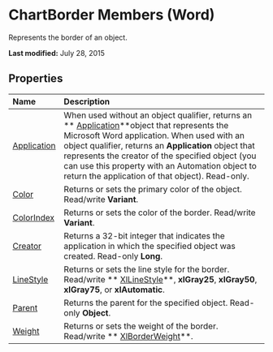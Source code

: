 
# ChartBorder Members (Word)
Represents the border of an object.

 **Last modified:** July 28, 2015


## Properties



|**Name**|**Description**|
|:-----|:-----|
| [Application](ceecf7bb-bde8-35b1-c5dd-238df6921b1a.md)|When used without an object qualifier, returns an  ** [Application](d1cf6f8f-4e88-bf01-93b4-90a83f79cb44.md)**object that represents the Microsoft Word application. When used with an object qualifier, returns an  **Application** object that represents the creator of the specified object (you can use this property with an Automation object to return the application of that object). Read-only.|
| [Color](2d73ec7b-2daa-63f7-6bd8-0b4df14ad062.md)|Returns or sets the primary color of the object. Read/write  **Variant**.|
| [ColorIndex](e9457184-7100-9482-398e-cc7f11e4b05c.md)|Returns or sets the color of the border. Read/write  **Variant**.|
| [Creator](02de457e-2834-d302-c6cc-228000fe307b.md)|Returns a 32-bit integer that indicates the application in which the specified object was created. Read-only  **Long**.|
| [LineStyle](f11e0877-2a3c-4aa6-471f-333d6b485249.md)|Returns or sets the line style for the border. Read/write  ** [XlLineStyle](b2d00c5f-f769-deab-be78-545e7f8f1fab.md)**,  **xlGray25**,  **xlGray50**,  **xlGray75**, or  **xlAutomatic**.|
| [Parent](17d0134f-0b77-7b42-5939-29b57c46046e.md)|Returns the parent for the specified object. Read-only  **Object**.|
| [Weight](f1fc8001-0437-0e4c-d158-8aed3d254360.md)|Returns or sets the weight of the border. Read/write  ** [XlBorderWeight](4e845cbe-9811-d5bb-847f-72c239793991.md)**.|
